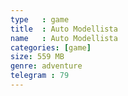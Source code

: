 ```yaml
---
type   : game
title  : Auto Modellista
name   : Auto Modellista
categories: [game]
size: 559 MB
genre: adventure
telegram : 79
---
```


